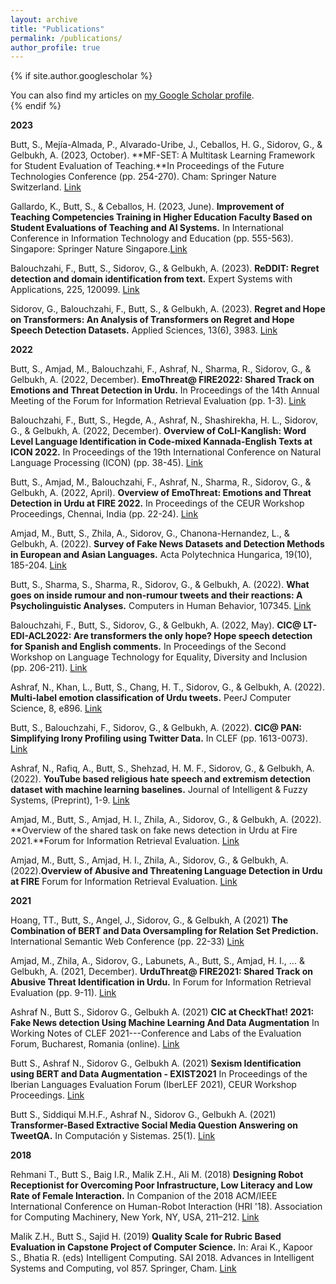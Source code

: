 ```yaml
---
layout: archive
title: "Publications"
permalink: /publications/
author_profile: true
---
```


{% if site.author.googlescholar %}
  <div class="wordwrap">You can also find my articles on <a href="{{site.author.googlescholar}}">my Google Scholar profile</a>.</div>
{% endif %}



**2023**
    

Butt, S., Mejía-Almada, P., Alvarado-Uribe, J., Ceballos, H. G., Sidorov, G., & Gelbukh, A. (2023, October). **MF-SET: A Multitask Learning Framework for Student Evaluation of Teaching.**In Proceedings of the Future Technologies Conference (pp. 254-270). Cham: Springer Nature Switzerland. [Link](https://link.springer.com/chapter/10.1007/978-3-031-47454-5_20)

Gallardo, K., Butt, S., & Ceballos, H. (2023, June). **Improvement of Teaching Competencies Training in Higher Education Faculty Based on Student Evaluations of Teaching and AI Systems.** In International Conference in Information Technology and Education (pp. 555-563). Singapore: Springer Nature Singapore.[Link](https://link.springer.com/chapter/10.1007/978-981-99-5414-8_51)

Balouchzahi, F., Butt, S., Sidorov, G., & Gelbukh, A. (2023). **ReDDIT: Regret detection and domain identification from text.** Expert Systems with Applications, 225, 120099. [Link](https://www.sciencedirect.com/science/article/abs/pii/S0957417423006012)

Sidorov, G., Balouchzahi, F., Butt, S., & Gelbukh, A. (2023). **Regret and Hope on Transformers: An Analysis of Transformers on Regret and Hope Speech Detection Datasets.** Applied Sciences, 13(6), 3983. [Link](https://www.mdpi.com/2076-3417/13/6/3983)

**2022**
    

Butt, S., Amjad, M., Balouchzahi, F., Ashraf, N., Sharma, R., Sidorov, G., & Gelbukh, A. (2022, December). **EmoThreat@ FIRE2022: Shared Track on Emotions and Threat Detection in Urdu.** In Proceedings of the 14th Annual Meeting of the Forum for Information Retrieval Evaluation (pp. 1-3). [Link](https://dl.acm.org/doi/abs/10.1145/3574318.3574327)

Balouchzahi, F., Butt, S., Hegde, A., Ashraf, N., Shashirekha, H. L., Sidorov, G., & Gelbukh, A. (2022, December). **Overview of CoLI-Kanglish: Word Level Language Identification in Code-mixed Kannada-English Texts at ICON 2022.** In Proceedings of the 19th International Conference on Natural Language Processing (ICON) (pp. 38-45). [Link](https://aclanthology.org/2022.icon-wlli.8.pdf)

Butt, S., Amjad, M., Balouchzahi, F., Ashraf, N., Sharma, R., Sidorov, G., & Gelbukh, A. (2022, April). **Overview of EmoThreat: Emotions and Threat Detection in Urdu at FIRE 2022.** In Proceedings of the CEUR Workshop Proceedings, Chennai, India (pp. 22-24). [Link](https://ceur-ws.org/Vol-3395/T4-1.pdf)

Amjad, M., Butt, S., Zhila, A., Sidorov, G., Chanona-Hernandez, L., & Gelbukh, A. (2022). **Survey of Fake News Datasets and Detection Methods in European and Asian Languages.** Acta Polytechnica Hungarica, 19(10), 185-204. [Link](http://acta.uni-obuda.hu/Amjad_Butt_Zhila_Sidorov_ChanonaHernandez_Gelbukh_128.pdf)

Butt, S., Sharma, S., Sharma, R., Sidorov, G., & Gelbukh, A. (2022). **What goes on inside rumour and non-rumour tweets and their reactions: A Psycholinguistic Analyses.** Computers in Human Behavior, 107345. [Link](https://www.sciencedirect.com/science/article/abs/pii/S0747563222001674)

Balouchzahi, F., Butt, S., Sidorov, G., & Gelbukh, A. (2022, May). **CIC@ LT-EDI-ACL2022: Are transformers the only hope? Hope speech detection for Spanish and English comments.** In Proceedings of the Second Workshop on Language Technology for Equality, Diversity and Inclusion (pp. 206-211). [Link](https://aclanthology.org/2022.ltedi-1.28/)

Ashraf, N., Khan, L., Butt, S., Chang, H. T., Sidorov, G., & Gelbukh, A. (2022). **Multi-label emotion classification of Urdu tweets.** PeerJ Computer Science, 8, e896. [Link](https://peerj.com/articles/cs-896/)

Butt, S., Balouchzahi, F., Sidorov, G., & Gelbukh, A. (2022). **CIC@ PAN: Simplifying Irony Profiling using Twitter Data.** In CLEF (pp. 1613-0073). [Link](https://ceur-ws.org/Vol-3180/paper-191.pdf)

Ashraf, N., Rafiq, A., Butt, S., Shehzad, H. M. F., Sidorov, G., & Gelbukh, A. (2022). **YouTube based religious hate speech and extremism detection dataset with machine learning baselines.** Journal of Intelligent & Fuzzy Systems, (Preprint), 1-9. [Link](https://content.iospress.com/articles/journal-of-intelligent-and-fuzzy-systems/ifs219264)

Amjad, M., Butt, S., Amjad, H. I., Zhila, A., Sidorov, G., & Gelbukh, A. (2022). **Overview of the shared task on fake news detection in Urdu at Fire 2021.**Forum for Information Retrieval Evaluation. [Link](https://arxiv.org/pdf/2207.05133.pdf)

Amjad, M., Butt, S., Amjad, H. I., Zhila, A., Sidorov, G., & Gelbukh, A. (2022).**Overview of Abusive and Threatening Language Detection in Urdu at FIRE** Forum for Information Retrieval Evaluation. [Link](https://arxiv.org/pdf/2207.06710.pdf)

**2021**
    

Hoang, TT., Butt, S., Angel, J., Sidorov, G., & Gelbukh, A (2021) **The Combination of BERT and Data Oversampling for Relation Set Prediction.** International Semantic Web Conference (pp. 22-33) [Link](https://ceur-ws.org/Vol-3119/paper3.pdf)

Amjad, M., Zhila, A., Sidorov, G., Labunets, A., Butt, S., Amjad, H. I., ... & Gelbukh, A. (2021, December). **UrduThreat@ FIRE2021: Shared Track on Abusive Threat Identification in Urdu.** In Forum for Information Retrieval Evaluation (pp. 9-11). [Link](https://www.researchgate.net/profile/Maaz-Amjad/publication/358134752_UrduThreat_FIRE2021_Shared_Track_on_Abusive_Threat_Identification_in_Urdu/links/61f2f9a15779d35951da8f5b/UrduThreat-FIRE2021-Shared-Track-on-Abusive-Threat-Identification-in-Urdu.pdf)

Ashraf N., Butt S., Sidorov G., Gelbukh A. (2021) **CIC at CheckThat! 2021: Fake News detection Using Machine Learning And Data Augmentation** In Working Notes of CLEF 2021---Conference and Labs of the Evaluation Forum, Bucharest, Romania (online). [Link](https://ceur-ws.org/Vol-2936/paper-34.pdf)

Butt S., Ashraf N., Sidorov G., Gelbukh A. (2021) **Sexism Identification using BERT and Data Augmentation - EXIST2021** In Proceedings of the Iberian Languages Evaluation Forum (IberLEF 2021), CEUR Workshop Proceedings. [Link](https://ceur-ws.org/Vol-2943/exist_paper4.pdf)

Butt S., Siddiqui M.H.F., Ashraf N., Sidorov G., Gelbukh A. (2021) **Transformer-Based Extractive Social Media Question Answering on TweetQA.** In Computación y Sistemas. 25(1). [Link](https://cys.cic.ipn.mx/ojs/index.php/CyS/article/view/3897)

**2018**
    

Rehmani T., Butt S., Baig I.R., Malik Z.H., Ali M. (2018) **Designing Robot Receptionist for Overcoming Poor Infrastructure, Low Literacy and Low Rate of Female Interaction.** In Companion of the 2018 ACM/IEEE International Conference on Human-Robot Interaction (HRI '18). Association for Computing Machinery, New York, NY, USA, 211–212. [Link](https://dl.acm.org/doi/abs/10.1145/3173386.3177041)

Malik Z.H., Butt S., Sajid H. (2019) **Quality Scale for Rubric Based Evaluation in Capstone Project of Computer Science.** In: Arai K., Kapoor S., Bhatia R. (eds) Intelligent Computing. SAI 2018. Advances in Intelligent Systems and Computing, vol 857. Springer, Cham. [Link](https://link.springer.com/chapter/10.1007/978-3-030-01177-2_16)

